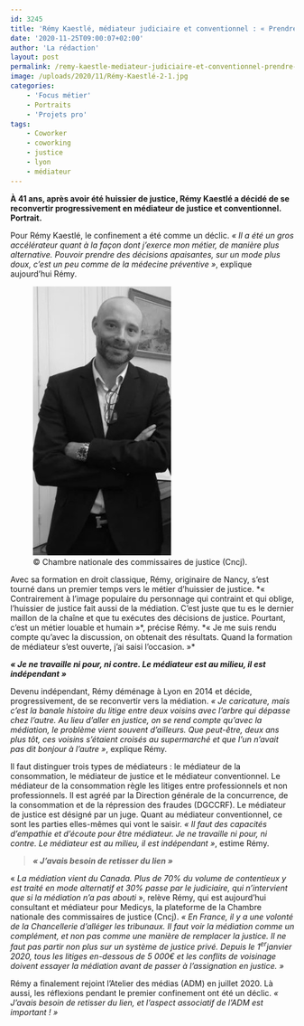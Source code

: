 ```yaml
---
id: 3245
title: 'Rémy Kaestlé, médiateur judiciaire et conventionnel : « Prendre des décisions apaisantes »'
date: '2020-11-25T09:00:07+02:00'
author: 'La rédaction'
layout: post
permalink: /remy-kaestle-mediateur-judiciaire-et-conventionnel-prendre-des-decisions-apaisantes/
image: /uploads/2020/11/Rémy-Kaestlé-2-1.jpg
categories:
    - 'Focus métier'
    - Portraits
    - 'Projets pro'
tags:
    - Coworker
    - coworking
    - justice
    - lyon
    - médiateur
---
```


**À 41 ans, après avoir été huissier de justice, Rémy Kaestlé a décidé de se reconvertir progressivement en médiateur de justice et conventionnel. Portrait.**

Pour Rémy Kaestlé, le confinement a été comme un déclic. *« Il a été un gros accélérateur quant à la façon dont j’exerce mon métier, de manière plus alternative. Pouvoir prendre des décisions apaisantes, sur un mode plus doux, c’est un peu comme de la médecine préventive »*, explique aujourd’hui Rémy.

<div class="wp-block-image"><figure class="alignleft"><img src="/uploads/2020/11/Rémy-Kaestlé-3.jpg" alt="Illustration"><figcaption> © Chambre nationale des commissaires de justice (Cncj). </figcaption></figure></div>Avec sa formation en droit classique, Rémy, originaire de Nancy, s’est tourné dans un premier temps vers le métier d’huissier de justice. *« Contrairement à l’image populaire du personnage qui contraint et qui oblige, l’huissier de justice fait aussi de la médiation. C’est juste que tu es le dernier maillon de la chaîne et que tu exécutes des décisions de justice. Pourtant, c’est un métier louable et humain »*, précise Rémy. *« Je me suis rendu compte qu’avec la discussion, on obtenait des résultats. Quand la formation de médiateur s’est ouverte, j’ai saisi l’occasion. »*

***« Je ne travaille ni pour, ni contre. Le médiateur est au milieu, il est indépendant »***

Devenu indépendant, Rémy déménage à Lyon en 2014 et décide, progressivement, de se reconvertir vers la médiation. *« Je caricature, mais c’est la banale histoire du litige entre deux voisins avec l’arbre qui dépasse chez l’autre. Au lieu d’aller en justice, on se rend compte qu’avec la médiation, le problème vient souvent d’ailleurs. Que peut-être, deux ans plus tôt, ces voisins s’étaient croisés au supermarché et que l’un n’avait pas dit bonjour à l’autre »*, explique Rémy.

Il faut distinguer trois types de médiateurs : le médiateur de la consommation, le médiateur de justice et le médiateur conventionnel. Le médiateur de la consommation règle les litiges entre professionnels et non professionnels. Il est agréé par la Direction générale de la concurrence, de la consommation et de la répression des fraudes (DGCCRF). Le médiateur de justice est désigné par un juge. Quant au médiateur conventionnel, ce sont les parties elles-mêmes qui vont le saisir. *« Il faut des capacités d’empathie et d’écoute pour être médiateur. Je ne travaille ni pour, ni contre. Le médiateur est au milieu, il est indépendant »*, estime Rémy.

> ***« J’avais besoin de retisser du lien »***

« *La médiation vient du Canada. Plus de 70% du volume de contentieux y est traité en mode alternatif et 30% passe par le judiciaire, qui n’intervient que si la médiation n’a pas abouti* », relève Rémy, qui est aujourd’hui consultant et médiateur pour Medicys, la plateforme de la Chambre nationale des commissaires de justice (Cncj). *« En France, il y a une volonté de la Chancellerie d’alléger les tribunaux. Il faut voir la médiation comme un complément, et non pas comme une manière de remplacer la justice. Il ne faut pas partir non plus sur un système de justice privé. Depuis le 1<sup>er</sup>janvier 2020, tous les litiges en-dessous de 5 000€ et les conflits de voisinage doivent essayer la médiation avant de passer à l’assignation en justice. »*

Rémy a finalement rejoint l’Atelier des médias (ADM) en juillet 2020. Là aussi, les réflexions pendant le premier confinement ont été un déclic. *« J’avais besoin de retisser du lien, et l’aspect associatif de l’ADM est important ! »*